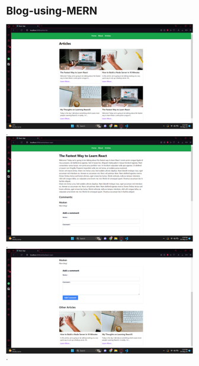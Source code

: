 # Blog-using-MERN

![Screenshot - 1](https://github.com/shresthmalik/Blogging-Platform/blob/main/client/public/images/ss1.png).
![Screenshot - 1](https://github.com/shresthmalik/Blogging-Platform/blob/main/client/public/images/ss2.png).
![Screenshot - 1](https://github.com/shresthmalik/Blogging-Platform/blob/main/client/public/images/ss3.png).
